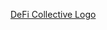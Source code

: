[DeFi Collective Logo](https://github.com/deficollective/website/blob/main/assets/images/logo_tdc_horizontal_monochrome_black.png)
